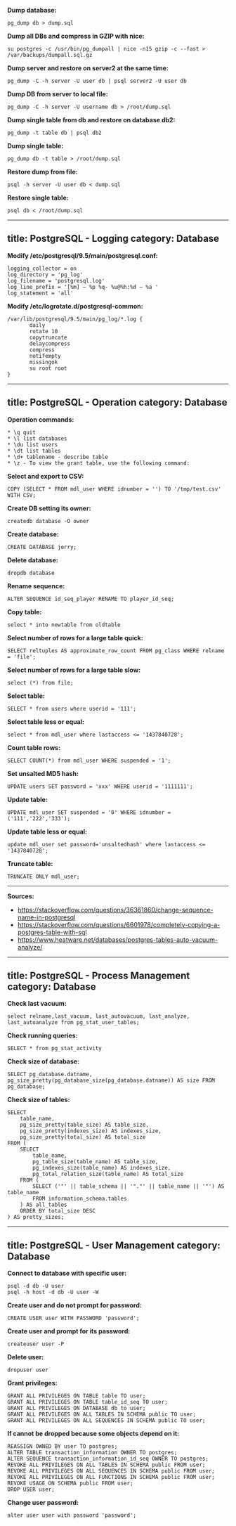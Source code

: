 **Dump database:**
```
pg_dump db > dump.sql
```

**Dump all DBs and compress in GZIP with nice:**
```
su postgres -c /usr/bin/pg_dumpall | nice -n15 gzip -c --fast > /var/backups/dumpall.sql.gz
```

**Dump server and restore on server2 at the same time:**
```
pg_dump -C -h server -U user db | psql server2 -U user db
```

**Dump DB from server to local file:**
```
pg_dump -C -h server -U username db > /root/dump.sql
```

**Dump single table from db and restore on database db2:**
```
pg_dump -t table db | psql db2
```

**Dump single table:**
```
pg_dump db -t table > /root/dump.sql
```

**Restore dump from file:**
```
psql -h server -U user db < dump.sql
```

**Restore single table:**
```
psql db < /root/dump.sql
```
---
title: PostgreSQL - Logging
category: Database
---

**Modify /etc/postgresql/9.5/main/postgresql.conf:**
```
logging_collector = on
log_directory = 'pg_log'
log_filename = 'postgresql.log'
log_line_prefix = '[%m] – %p %q- %u@%h:%d – %a '
log_statement = 'all'
```

**Modify /etc/logrotate.d/postgresql-common:**
```
/var/lib/postgresql/9.5/main/pg_log/*.log {
       daily
       rotate 10
       copytruncate
       delaycompress
       compress
       notifempty
       missingok
       su root root
}
```
---
title: PostgreSQL - Operation
category: Database
---

**Operation commands:**
```
* \q quit
* \l list databases
* \du list users
* \dt list tables
* \d+ tablename - describe table
* \z - To view the grant table, use the following command:
```

**Select and export to CSV:**
```
COPY (SELECT * FROM mdl_user WHERE idnumber = '') TO '/tmp/test.csv' WITH CSV;
```

**Create DB setting its owner:**
```
createdb database -O owner
```

**Create database:**
```
CREATE DATABASE jerry;
```

**Delete database:**
```
dropdb database
```

**Rename sequence:**
```
ALTER SEQUENCE id_seq_player RENAME TO player_id_seq;
```

**Copy table:**
```
select * into newtable from oldtable
```

**Select number of rows for a large table quick:**
```
SELECT reltuples AS approximate_row_count FROM pg_class WHERE relname = 'file';
```

**Select number of rows for a large table slow:**
```
select (*) from file;
```

**Select table:**
```
SELECT * from users where userid = '111';
```

**Select table less or equal:**
```
select * from mdl_user where lastaccess <= '1437840728';
```

**Count table rows:**
```
SELECT COUNT(*) from mdl_user WHERE suspended = '1';
```

**Set unsalted MD5 hash:**
```
UPDATE users SET password = 'xxx' WHERE userid = '1111111';
```

**Update table:**
```
UPDATE mdl_user SET suspended = '0' WHERE idnumber = ('111','222','333');
```

**Update table less or equal:**
```
update mdl_user set password='unsaltedhash' where lastaccess <= '1437840728';
```

**Truncate table:**
```
TRUNCATE ONLY mdl_user;
```

***
**Sources:**
* https://stackoverflow.com/questions/36361860/change-sequence-name-in-postgresql
* https://stackoverflow.com/questions/6601978/completely-copying-a-postgres-table-with-sql
* https://www.heatware.net/databases/postgres-tables-auto-vacuum-analyze/
---
title: PostgreSQL - Process Management
category: Database
---

**Check last vacuum:**
```
select relname,last_vacuum, last_autovacuum, last_analyze, last_autoanalyze from pg_stat_user_tables;
```

**Check running queries:**
```
SELECT * from pg_stat_activity
```

**Check size of database:**
```
SELECT pg_database.datname, pg_size_pretty(pg_database_size(pg_database.datname)) AS size FROM pg_database;
```

**Check size of tables:**
```
SELECT
    table_name,
    pg_size_pretty(table_size) AS table_size,
    pg_size_pretty(indexes_size) AS indexes_size,
    pg_size_pretty(total_size) AS total_size
FROM (
    SELECT
        table_name,
        pg_table_size(table_name) AS table_size,
        pg_indexes_size(table_name) AS indexes_size,
        pg_total_relation_size(table_name) AS total_size
    FROM (
        SELECT ('"' || table_schema || '"."' || table_name || '"') AS table_name
        FROM information_schema.tables
    ) AS all_tables
    ORDER BY total_size DESC
) AS pretty_sizes;
```
---
title: PostgreSQL - User Management
category: Database
---

**Connect to database with specific user:**
```
psql -d db -U user
psql -h host -d db -U user -W
```

**Create user and do not prompt for password:**
```
CREATE USER user WITH PASSWORD 'password';
```

**Create user and prompt for its password:**
```
createuser user -P
```

**Delete user:**
```
dropuser user
```

**Grant privileges:**
```
GRANT ALL PRIVILEGES ON TABLE table TO user;
GRANT ALL PRIVILEGES ON TABLE table_id_seq TO user;
GRANT ALL PRIVILEGES ON DATABASE db to user;
GRANT ALL PRIVILEGES ON ALL TABLES IN SCHEMA public TO user;
GRANT ALL PRIVILEGES ON ALL SEQUENCES IN SCHEMA public TO user;
```

**If cannot be dropped because some objects depend on it:**
```
REASSIGN OWNED BY user TO postgres;
ALTER TABLE transaction_information OWNER TO postgres;
ALTER SEQUENCE transaction_information_id_seq OWNER TO postgres;
REVOKE ALL PRIVILEGES ON ALL TABLES IN SCHEMA public FROM user;
REVOKE ALL PRIVILEGES ON ALL SEQUENCES IN SCHEMA public FROM user;
REVOKE ALL PRIVILEGES ON ALL FUNCTIONS IN SCHEMA public FROM user;
REVOKE USAGE ON SCHEMA public FROM user;
DROP USER user;
```

**Change user password:**
```
alter user user with password 'password';
```
